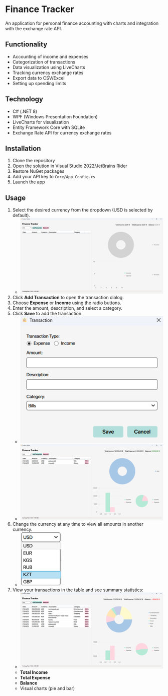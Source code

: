 # Finance Tracker

An application for personal finance accounting with charts and integration with the exchange rate API.

## Functionality

- Accounting of income and expenses
- Categorization of transactions
- Data visualization using LiveCharts
- Tracking currency exchange rates
- Export data to CSV/Excel
- Setting up spending limits

## Technology

- C# (.NET 8)
- WPF (Windows Presentation Foundation)
- LiveCharts for visualization
- Entity Framework Core with SQLite
- Exchange Rate API for currency exchange rates

## Installation

1. Clone the repository
2. Open the solution in Visual Studio 2022/JetBrains Rider
3. Restore NuGet packages
4. Add your API key to `Core/App Config.cs`
5. Launch the app

## Usage

1. Select the desired currency from the dropdown (USD is selected by default).
   - ![Main Menu](resources/firstScreenV2.png)
2. Click **Add Transaction** to open the transaction dialog.
3. Choose **Expense** or **Income** using the radio buttons.
4. Enter the amount, description, and select a category.
5. Click **Save** to add the transaction.
   - ![Add Transaction](resources/fourthScreenV2.png)
   - ![Fill Transaction](resources/secondScreenV2.png)
6. Change the currency at any time to view all amounts in another currency.
   - ![Dashboard](resources/fifthScreenV1.png)
8. View your transactions in the table and see summary statistics:
   - ![Dashboard](resources/thirdScreenV2.png)
   - **Total Income**
   - **Total Expense**
   - **Balance**
   - Visual charts (pie and bar)
